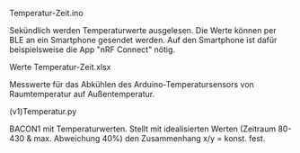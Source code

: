 Temperatur-Zeit.ino

Sekündlich werden Temperaturwerte ausgelesen. Die Werte können per BLE an ein Smartphone gesendet werden. Auf den Smartphone ist dafür beispielsweise die App "nRF Connect" nötig.


Werte Temperatur-Zeit.xlsx

Messwerte für das Abkühlen des Arduino-Temperatursensors von Raumtemperatur auf Außentemperatur.


(v1)Temperatur.py

BACON1 mit Temperaturwerten.
Stellt mit idealisierten Werten (Zeitraum 80-430 & max. Abweichung 40%) den Zusammenhang x/y = konst. fest.
